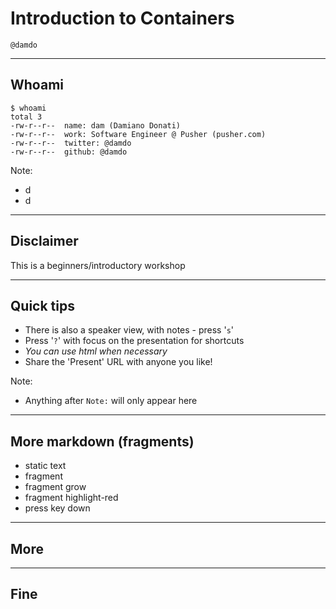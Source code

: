 # Introduction to Containers
`@damdo`
<!-- .slide: data-transition="none" -->

---
## Whoami
```
$ whoami
total 3
-rw-r--r--  name: dam (Damiano Donati)
-rw-r--r--  work: Software Engineer @ Pusher (pusher.com)
-rw-r--r--  twitter: @damdo
-rw-r--r--  github: @damdo
```
Note:
- d
- d

---

## Disclaimer

This is a beginners/introductory workshop

---

## Quick tips

- There is also a speaker view, with notes - press '`s`'
- Press '`?`' with focus on the presentation for shortcuts
- <em>You can use html when necessary</em>
- Share the 'Present' URL with anyone you like!

Note:
- Anything after `Note:` will only appear here

---

## More markdown (fragments)

* static text
* fragment <!-- .element: class="fragment" -->
* fragment grow <!-- .element: class="fragment grow" -->
* fragment highlight-red <!-- .element: class="fragment highlight-red" -->
* press key down <!-- .element: class="fragment fade-up" -->

---
## More

---

## Fine
